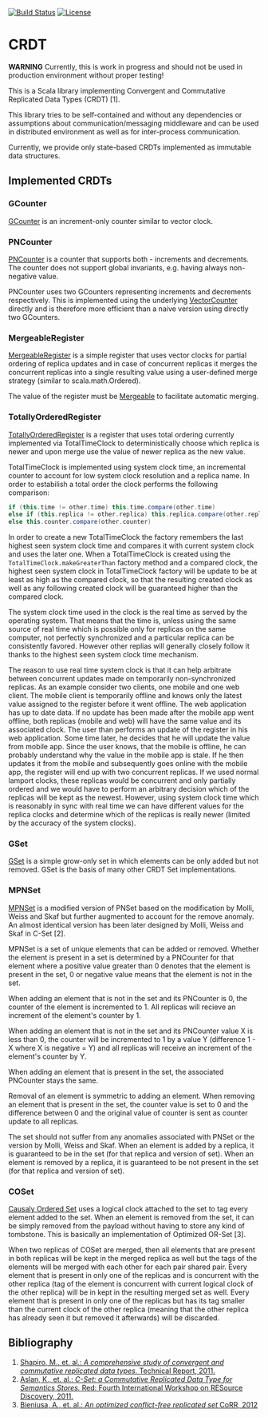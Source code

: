[![Build Status](https://travis-ci.org/AurelPaulovic/crdt.svg?branch=develop)](https://travis-ci.org/AurelPaulovic/crdt)
[![License](http://img.shields.io/badge/license-Apache%202.0-brightgreen.svg)](https://github.com/AurelPaulovic/crdt/blob/master/LICENSE)

# CRDT #
**WARNING** Currently, this is work in progress and should not be used in production environment without proper testing!

This is a Scala library implementing Convergent and Commutative Replicated Data Types (CRDT) [1].

This library tries to be self-contained and without any dependencies or assumptions about communication/messaging middleware and can be used in distributed environment as well as for inter-process communication.

Currently, we provide only state-based CRDTs implemented as immutable data structures.

## Implemented CRDTs ##
### GCounter ###
[GCounter](src/main/scala/com/aurelpaulovic/crdt/immutable/state/GCounter.scala) is an increment-only counter similar to vector clock.

### PNCounter ###
[PNCounter](src/main/scala/com/aurelpaulovic/crdt/immutable/state/PNCounter.scala) is a counter that supports both - increments and decrements. The counter does not support global invariants, e.g. having always non-negative value.

PNCounter uses two GCounters representing increments and decrements respectively. This is implemented using the underlying [VectorCounter](src/main/scala/com/aurelpaulovic/crdt/immutable/state/component/VectorCounter.scala) directly and is therefore more efficient than a naive version using directly two GCounters.

### MergeableRegister ###
[MergeableRegister](src/main/scala/com/aurelpaulovic/crdt/immutable/state/MergeableRegister.scala) is a simple register that uses vector clocks for partial ordering of replica updates and in case of concurrent replicas it merges the concurrent replicas into a single resulting value using a user-defined merge strategy (similar to scala.math.Ordered).

The value of the register must be [Mergeable](src/main/scala/com/aurelpaulovic/crdt/util/Mergeable.scala) to facilitate automatic merging.

### TotallyOrderedRegister ###
[TotallyOrderedRegister](src/main/scala/com/aurelpaulovic/crdt/immutable/state/TotallyOrderedRegister.scala) is a register that uses total ordering currently implemented via TotalTimeClock to deterministically choose which replica is newer and upon merge use the value of newer replica as the new value.

TotalTimeClock is implemented using system clock time, an incremental counter to account for low system clock resolution and a replica name. In order to estabilish a total order the clock performs the following comparison:
```scala
if (this.time != other.time) this.time.compare(other.time)
else if (this.replica != other.replica) this.replica.compare(other.replica)
else this.counter.compare(other.counter)  
```
In order to create a new TotalTimeClock the factory remembers the last highest seen system clock time and compares it with current system clock and uses the later one. When a TotalTimeClock is created using the `TotalTimeClock.makeGreaterThan` factory method and a compared clock, the highest seen system clock in TotalTimeClock factory will be update to be at least as high as the compared clock, so that the resulting created clock as well as any following created clock will be guaranteed higher than the compared clock. 

The system clock time used in the clock is the real time as served by the operating system. That means that the time is, unless using the same source of real time which is possible only for replicas on the same computer, not perfectly synchronized and a particular replica can be consistently favored. However other replias will generally closely follow it thanks to the highest seen system clock time mechanism.

The reason to use real time system clock is that it can help arbitrate between concurrent updates made on temporarily non-synchronized replicas. As an example consider two clients, one mobile and one web client. The mobile client is temporarily offline and knows only the latest value assigned to the register before it went offline. The web application has up to date data. If no update has been made after the mobile app went offline, both replicas (mobile and web) will have the same value and its associated clock. The user than performs an update of the register in his web application. Some time later, he decides that he will update the value from mobile app. Since the user knows, that the mobile is offline, he can probably understand why the value in the mobile app is stale. If he then updates it from the mobile and subsequently goes online with the mobile app, the register will end up with two concurrent replicas. If we used normal lamport clocks, these replicas would be concurrent and only partially ordered and we would have to perform an arbitrary decision which of the replicas will be kept as the newest. However, using system clock time which is reasonably in sync with real time we can have different values for the replica clocks and determine which of the replicas is really newer (limited by the accuracy of the system clocks). 

### GSet ###
[GSet](src/main/scala/com/aurelpaulovic/crdt/immutable/state/GSet.scala) is a simple grow-only set in which elements can be only added but not removed. GSet is the basis of many other CRDT Set implementations.

### MPNSet ###
[MPNSet](src/main/scala/com/aurelpaulovic/crdt/immutable/state/MPNSet.scala) is a modified version of PNSet based on the modification by Molli, Weiss and Skaf but further augmented to account for the remove anomaly. An almost identical version has been later designed by Molli, Weiss and Skaf in C-Set [2].

MPNSet is a set of unique elements that can be added or removed. Whether the element is present in a set is determined by a PNCounter for that element where a positive value greater than 0 denotes that the element is present in the set, 0 or negative value means that the element is not in the set.

When adding an element that is not in the set and its PNCounter is 0, the counter of the element is incremented to 1. All replicas will recieve an increment of the element's counter by 1. 

When adding an element that is not in the set and its PNCounter value X is less than 0, the counter will be incremented to 1 by a value Y (difference 1 - X where X is negative = Y) and all replicas will receive an increment of the element's counter by Y.

When adding an element that is present in the set, the associated PNCounter stays the same.

Removal of an element is symmetric to adding an element. When removing an element that is present in the set, the counter value is set to 0 and the difference between 0 and the original value of counter is sent as counter update to all replicas.

The set should not suffer from any anomalies associated with PNSet or the version by Molli, Weiss and Skaf. When an element is added by a replica, it is guaranteed to be in the set (for that replica and version of set). When an element is removed by a replica, it is guaranteed to be not present in the set (for that replica and version of set).

### COSet ###
[Causaly Ordered Set](src/main/scala/com/aurelpaulovic/crdt/immutable/state/COSet.scala) uses a logical clock attached to the set to tag every element added to the set. When an element is removed from the set, it can be simply removed from the payload without having to store any kind of tombstone. This is basically an implementation of Optimized OR-Set [3].

When two replicas of COSet are merged, then all elements that are present in both replicas will be kept in the merged replica as well but the tags of the elements will be merged with each other for each pair shared pair. Every element that is present in only one of the replicas and is concurrent with the other replica (tag of the element is concurrent with current logical clock of the other replica) will be in kept in the resulting merged set as well. Every element that is present in only one of the replicas but has its tag smaller than the current clock of the other replica (meaning that the other replica has already seen it but removed it afterwards) will be discarded.
 
## Bibliography ##
1. [Shapiro, M., et. al.: *A comprehensive study of convergent and commutative replicated data types.* Technical Report, 2011.](http://pagesperso-systeme.lip6.fr/Marc.Shapiro/papers/Comprehensive-CRDTs-RR7506-2011-01.pdf)
2. [Aslan, K., et. al.: *C-Set: a Commutative Replicated Data Type for Semantics Stores.* Red: Fourth International Workshop on RESource Discovery, 2011.](http://hal.inria.fr/docs/00/59/45/90/PDF/main.pdf)
3. [Bieniusa, A., et. al.: *An optimized conflict-free replicated set* CoRR, 2012](http://arxiv.org/pdf/1210.3368v1.pdf)

